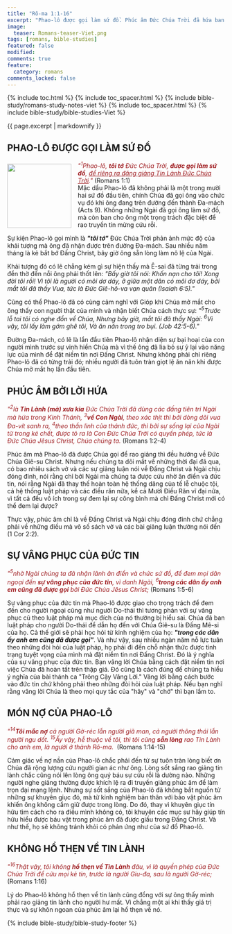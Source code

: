 ```yaml
---
title: "Rô-ma 1:1-16"
excerpt: "Phao-lô được gọi làm sứ đồ. Phúc âm Đức Chúa Trời đã hứa ban. Sự vâng phục của đức tin. Món nợ của Phao-lô. Không hổ thẹn về tin lành."
image:
  teaser: Romans-teaser-Viet.png
tags: [romans, bible-studies]
featured: false
modified:
comments: true
feature:
  category: romans
comments_locked: false
---
```


{% include toc.html %}
{% include toc_spacer.html %}
{% include bible-study/romans-study-notes-viet %}
{% include toc_spacer.html %}
{% include bible-study/bible-studies-Viet %}

{{ page.excerpt | markdownify }}

## PHAO-LÔ ĐƯỢC GỌI LÀM SỨ ĐỒ
<div>
<p>
<img alt src="http://vacsf.org/assets/images/Romans-teaser-Viet.png" style="border: 0px none; margin: 7px 15px 0px 0px; max-width: 100%; height: 148px; padding: 0px; float: left;">
    <span style="color: rgb(159, 29, 33);"><i>"<sup>1</sup>Phao-lô, <strong>tôi tớ</strong> Ðức Chúa Trời, <strong>được gọi làm sứ đồ</strong>, <u>để riêng ra đặng giảng Tin Lành Ðức Chúa Trời</u>."</i></span> (Romans 1:1)<br />Mặc dầu Phao-lô đã không phải là một trong mười hai sứ đồ đầu tiên, chính Chúa đã gọi ông vào chức vụ đó khi ông đang trên đường đến thành Đa-mách (Acts 9). Không những Ngài đã gọi ông làm sứ đồ, mà còn ban cho ông một trọng trách đặc biệt để rao truyền tin mừng cứu rỗi.
</p>
</div>

Sự kiện Phao-lô gọi mình là ***"tôi tớ"*** Đức Chúa Trời phản ảnh mức độ của khải tượng mà ông đã nhận được trên đường Đa-mách. Sau nhiều năm tháng là kẻ bắt bớ Đấng Christ, bây giờ ông sẵn lòng làm nô lệ của Ngài.

Khải tượng đó có lẽ chẳng kém gì sự hiện thấy mà Ê-sai đã từng trải trong đền thờ đến nỗi ông phải thốt lên: *"Bấy giờ tôi nói: Khốn nạn cho tôi! Xong đời tôi rồi! Vì tôi là người có môi dơ dáy, ở giữa một dân có môi dơ dáy, bởi mắt tôi đã thấy Vua, tức là Ðức Giê-hô-va vạn quân (Isaiah 6:5)."*

Cũng có thể Phao-lô đã có cùng cảm nghĩ với Gióp khi Chúa mở mắt cho ông thấy con người thật của mình và nhận biết Chúa cách thực sự: *"<sup>5</sup>Trước lỗ tai tôi có nghe đồn về Chúa, Nhưng bây giờ, mắt tôi đã thấy Ngài: <sup>6</sup>Vì vậy, tôi lấy làm gớm ghê tôi, Và ăn năn trong tro bụi. (Job 42:5-6)."*

Đường Đa-mách, có lẽ là lần đầu tiên Phao-lô nhận diện sự bại hoại của con người mình trước sự vinh hiển Chúa mà vì thế ông đã lìa bỏ sự ỷ lại vào năng lực của mình để đặt niềm tin nơi Đấng Christ. Nhưng không phải chỉ riêng Phao-lô đã có từng trải đó; nhiều người đã tuôn tràn giọt lệ ăn năn khi được Chúa mở mắt họ lần đầu tiên.

## PHÚC ÂM BỞI LỜI HỨA

<span style="color: rgb(159, 29, 33);">
<i>"<sup>2</sup>là <strong>Tin Lành (mà) xưa kia</strong> Ðức Chúa Trời đã dùng các đấng tiên tri Ngài mà hứa trong Kinh Thánh, 
<sup>3</sup><strong>về Con Ngài</strong>, theo xác thịt thì bởi dòng dõi vua Ða-vít sanh ra, 
<sup>4</sup>theo thần linh của thánh đức, thì bởi sự sống lại của Ngài từ trong kẻ chết, được tỏ ra là Con Ðức Chúa Trời có quyền phép, tức là Ðức Chúa Jêsus Christ, Chúa chúng ta.</i></span> (Romans 1:2-4)

Phúc âm mà Phao-lô đã được Chúa gọi để rao giảng thì đều hướng về Đức Chúa Giê-su Christ. Nhưng nếu chúng ta dõi mắt về những thời đại đã qua, có bao nhiêu sách vở và các sự giảng luận nói về Đấng Christ và Ngài chịu đóng đinh, nói rằng chỉ bởi Ngài mà chúng ta được cứu nhờ ân điển và đức tin, nói rằng Ngài đã thay thế hoàn toàn hệ thống dâng của tế lễ chuộc tội, cả hệ thống luật pháp và các điều răn nữa, kể cả Mười Điều Răn vĩ đại nữa, vì tất cả đều vô ích trong sự đem lại sự công bình mà chỉ Đấng Christ mới có thể đem lại được?

Thực vậy, phúc âm chỉ là về Đấng Christ và Ngài chịu đóng đinh chứ chẳng phải về những điều mà vô số sách vở và các bài giảng luận thường nói đến (1 Cor 2:2).

## SỰ VÂNG PHỤC CỦA ĐỨC TIN

<span style="color: rgb(159, 29, 33);">
<i>"<sup>5</sup>nhờ Ngài chúng ta đã nhận lãnh ân điển và chức sứ đồ, để đem mọi dân ngoại đến <strong>sự vâng phục của đức tin</strong>, vì danh Ngài, <sup>6</sup><strong>trong các dân ấy anh em cũng đã được gọi</strong> bởi Ðức Chúa Jêsus Christ;  </i></span> (Romans 1:5-6)

Sự vâng phục của đức tin mà Phao-lô được giao cho trọng trách để đem đến cho người ngoại cũng như người Do-thái thì tương phản với sự vâng phục cũ theo luật pháp mà mục đích của nó thường bị hiểu sai. Chúa đã ban luật pháp cho người Do-thái để dẫn họ đến với Chúa Giê-su là Đấng Mê-si của họ. Cả thế giới sẽ phải học hỏi từ kinh nghiệm của họ: ***"trong các dân ấy anh em cũng đã được gọi"***. Và như vậy, sau nhiều ngàn năm nỗ lực tuân theo những đòi hỏi của luật pháp, họ phải đi đến chỗ nhận thức được tình trạng tuyệt vọng của mình mà đặt niềm tin nơi Đấng Christ. Đó là ý nghĩa của sự vâng phục của đức tin. Bạn vâng lời Chúa bằng cách đặt niềm tin nơi việc Chúa đã hoàn tất trên thập giá. Đó cũng là cách đúng để chúng ta hiểu ý nghĩa của bài thánh ca "Trông Cậy Vâng Lời." Vâng lời bằng cách bước vào đức tin chứ không phải theo những đòi hỏi của luật pháp. Nếu bạn nghĩ rằng vâng lời Chúa là theo mọi quy tắc của "hãy" và "chớ" thì bạn lầm to.

## MÓN NỢ CỦA PHAO-LÔ

<span style="color: rgb(159, 29, 33);">
<i>"<sup>14</sup><strong>Tôi mắc nợ</strong> cả người Gờ-réc lẫn người giã man, cả người thông thái lẫn người ngu dốt. <sup>15</sup>Ấy vậy, hễ thuộc về tôi, thì tôi cũng <strong>sẵn lòng</strong> rao Tin Lành cho anh em, là người ở thành Rô-ma. </i></span> (Romans 1:14-15)

Cảm giác về nợ nần của Phao-lô chắc phải đến từ sự tuôn tràn lòng biết ơn Chúa đã rộng lượng cứu người gian ác như ông. Lòng sốt sắng rao giảng tin lành chắc cũng nói lên lòng ông quý báu sự cứu rỗi là dường nào. Những người nghe giảng thường được khích lệ ra đi truyền giảng phúc âm để làm trọn đại mạng lệnh. Nhưng sự sốt sắng của Phao-lô đã không bắt nguồn từ những sự khuyên giục đó, mà từ kinh nghiệm bản thân với bảo vật phúc âm khiến ông không cầm giữ được trong lòng. Do đó, thay vì khuyên giục tín hữu tìm cách cho ra điều mình không có, tôi khuyên các mục sư hãy giúp tín hữu hiểu được báu vật trong phúc âm đã được giấu trong Đấng Christ. Và như thế, họ sẽ không tránh khỏi có phản ứng như của sứ đồ Phao-lô.

## KHÔNG HỔ THẸN VỀ TIN LÀNH

<span style="color: rgb(159, 29, 33);">
<i>"<sup>16</sup>Thật vậy, tôi không <strong>hổ thẹn về Tin Lành</strong> đâu, vì là quyền phép của Ðức Chúa Trời để cứu mọi kẻ tin, trước là người Giu-đa, sau là người Gờ-réc; </i></span> (Romans 1:16)

Lý do Phao-lô không hổ thẹn về tin lành cũng đồng với sự ông thấy mình phải rao giảng tin lành cho người hư mất. Vì chẳng một ai khi thấy giá trị thực và sự khôn ngoan của phúc âm lại hổ thẹn về nó.

{% include bible-study/bible-study-footer %}
